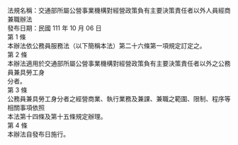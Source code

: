 法規名稱：交通部所屬公營事業機構對經營政策負有主要決策責任者以外人員經商兼職辦法  
發布日期：民國 111 年 10 月 06 日  
第 1 條  
本辦法依公務員服務法（以下簡稱本法）第二十六條第一項規定訂定之。  
第 2 條  
本辦法適用於交通部所屬公營事業機構對經營政策負有主要決策責任者以外之公務員兼具勞工身  
分者。  
第 3 條  
公務員兼具勞工身分者之經營商業、執行業務及兼課、兼職之範圍、限制、程序等相關事項依照  
本法第十四條及第十五條規定辦理。  
第 4 條  
本辦法自發布日施行。  


